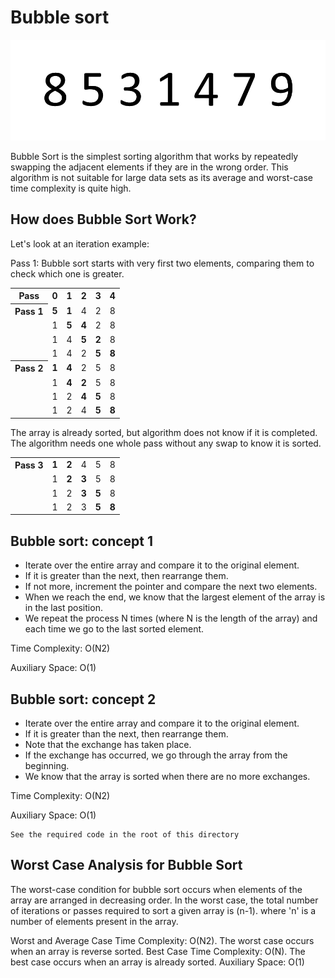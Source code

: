 # Bubble sort

<div>
  <img src="https://github.com/iamlorddop/sorting-methods/blob/main/assets/img/bubble-sort.gif" alt="bubble-sort.gif">
</div>

Bubble Sort is the simplest sorting algorithm that works by repeatedly swapping the adjacent elements if they are in the wrong order. This algorithm is not suitable for large data sets as its average and worst-case time complexity is quite high.

## How does Bubble Sort Work?

Let's look at an iteration example:

Pass 1: Bubble sort starts with very first two elements, comparing them to check which one is greater.

<table>
    <tr>
        <th>Pass</th>
        <th>0</th>
        <th>1</th>
        <th>2</th>
        <th>3</th>
        <th>4</th>
    </tr>
    <tr>
        <th>Pass 1</th>
        <td><b>5</b></td>
        <td><b>1</b></td>
        <td>4</td>
        <td>2</td>
        <td>8</td>
    </tr>
    <tr>
        <td><span></span></td>
        <td>1</td>
        <td><b>5</b></td>
        <td><b>4</b></td>
        <td>2</td>
        <td>8</td>
    </tr>
    <tr>
        <td><span></span></td>
        <td>1</td>
        <td>4</td>
        <td><b>5</b></td>
        <td><b>2</b></td>
        <td>8</td>
    </tr>
    <tr>
        <td><span></span></td>
        <td>1</td>
        <td>4</td>
        <td>2</td>
        <td><b>5</b></td>
        <td><b>8</b></td>
    </tr>
    <tr>
        <th>Pass 2</th>
        <td><b>1</b></td>
        <td><b>4</b></td>
        <td>2</td>
        <td>5</td>
        <td>8</td>
    </tr>
    <tr>
        <td><span></span></td>
        <td>1</td>
        <td><b>4</b></td>
        <td><b>2</b></td>
        <td>5</td>
        <td>8</td>
    </tr>
    <tr>
        <td><span></span></td>
        <td>1</td>
        <td>2</td>
        <td><b>4</b></td>
        <td><b>5</b></td>
        <td>8</td>
    </tr>
    <tr>
        <td><span></span></td>
        <td>1</td>
        <td>2</td>
        <td>4</td>
        <td><b>5</b></td>
        <td><b>8</b></td>
    </tr>
</table>

The array is already sorted, but algorithm does not know if it is completed. <br>The algorithm needs one whole pass without any swap to know it is sorted.

<table>
    <tr>
        <th>Pass 3</th>
        <td><b>1</b></td>
        <td><b>2</b></td>
        <td>4</td>
        <td>5</td>
        <td>8</td>
    </tr>
    <tr>
        <td><span></span></td>
        <td>1</td>
        <td><b>2</b></td>
        <td><b>3</b></td>
        <td>5</td>
        <td>8</td>
    </tr>
    <tr>
        <td><span></span></td>
        <td>1</td>
        <td>2</td>
        <td><b>3</b></td>
        <td><b>5</b></td>
        <td>8</td>
    </tr>
    <tr>
        <td><span></span></td>
        <td>1</td>
        <td>2</td>
        <td>3</td>
        <td><b>5</b></td>
        <td><b>8</b></td>
    </tr>
</table>

## Bubble sort: concept 1

- Iterate over the entire array and compare it to the original element.
- If it is greater than the next, then rearrange them.
- If not more, increment the pointer and compare the next two elements.
- When we reach the end, we know that the largest element of the array is in the last position.
- We repeat the process N times (where N is the length of the array) and each time we go to the last sorted element.

Time Complexity: O(N2)

Auxiliary Space: O(1) 

## Bubble sort: concept 2

- Iterate over the entire array and compare it to the original element.
- If it is greater than the next, then rearrange them.
- Note that the exchange has taken place.
- If the exchange has occurred, we go through the array from the beginning.
- We know that the array is sorted when there are no more exchanges.

Time Complexity: O(N2)

Auxiliary Space: O(1) 

```
See the required code in the root of this directory
```

## Worst Case Analysis for Bubble Sort

The worst-case condition for bubble sort occurs when elements of the array are arranged in decreasing order.
In the worst case, the total number of iterations or passes required to sort a given array is (n-1). where 'n' is a number of elements present in the array.

Worst and Average Case Time Complexity: O(N2). The worst case occurs when an array is reverse sorted.
Best Case Time Complexity: O(N). The best case occurs when an array is already sorted.
Auxiliary Space: O(1)
